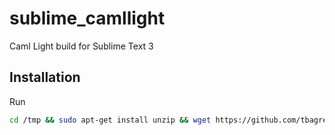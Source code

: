 # sublime_camllight
Caml Light build for Sublime Text 3

## Installation

Run

```bash
cd /tmp && sudo apt-get install unzip && wget https://github.com/tbagrel1/sublime_caml/archive/master.zip && unzip master.zip && cd sublime_caml-master && sudo bash install.sh && mv CamlLight.sublime-build ~/.config/sublime-text-3/Packages/User/CamlLight.sublime-build
```
